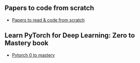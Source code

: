 ## Papers to code from scratch
- [Papers to read & code from scratch](https://paperswithcode.com/methods/area/natural-language-processing)

## Learn PyTorch for Deep Learning: Zero to Mastery book
- [Pytorch 0 to mastery](https://www.learnpytorch.io/)